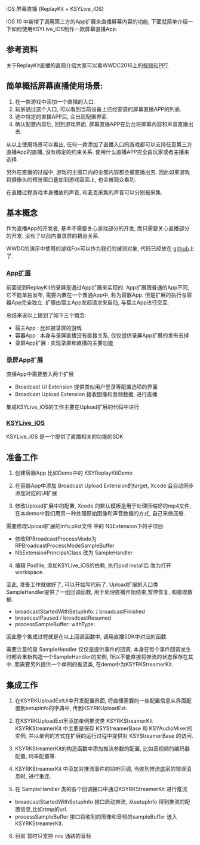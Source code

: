 iOS 屏幕直播 (ReplayKit + KSYLive_iOS)

iOS 10 中新增了调用第三方的App扩展来直播屏幕内容的功能, 下面就简单介绍一下如何使用KSYLive_iOS制作一款屏幕直播App.

## 参考资料
关于ReplayKit直播的直观介绍大家可以看WWDC2016上的[视频和PPT](https://developer.apple.com/videos/play/wwdc2016/601/)

## 简单概括屏幕直播使用场景:
1. 在一款游戏中添加一个直播的入口. 
2. 玩家通过这个入口, 可以看到当前设备上已经安装的屏幕直播APP的列表.
3. 选中特定的直播APP后, 会出现配置界面.
4. 确认配置内容后, 回到游戏界面, 屏幕直播APP在后台将屏幕内容和声音直播出去.

从以上使用场景可以看出, 任何一款添加了直播入口的游戏都可以支持任意第三方直播App的直播, 
没有绑定的约束关系. 使用什么直播APP完全由玩家或者主播来选择.

另外在直播的过程中, 游戏的主窗口内的全部内容都会被直播出去.
因此如果游戏将摄像头的预览窗口叠加到游戏画面上, 也会被观众看到.

在直播过程游戏本身播放的声音, 和麦克采集的声音可以分别被采集.

## 基本概念
作为直播App的开发者, 基本不需要关心游戏部分的开发, 而只需要关心直播部分的开发. 没有了以前内置录屏的耦合关系.

WWDC的演示中使用的游戏Fox可以作为我们的被测对象, 代码已经放在 [github]( https://github.com/Mobcrush/ReplayKitDemo)上了. 

### [App扩展](https://developer.apple.com/library/content/documentation/General/Conceptual/ExtensibilityPG/ExtensionOverview.html#//apple_ref/doc/uid/TP40014214-CH2-SW2)
前面说到ReplayKit的录屏是通过App扩展来实现的. 
App扩展跟普通的App不同, 它不能单独发布, 需要内置在一个普通App中, 称为容器App. 但是扩展的执行与容器App完全独立. 
扩展由宿主App发起请求来启动, 与宿主App进行交互.

总结来说以上提到了如下三个概念:
* 宿主App : 比如被录屏的游戏
* 容器App : 本身与录屏直播没有直接关系, 仅仅提供录屏App扩展的发布去掉
* 录屏App扩展 : 实现录屏和直播的主要功能

### 录屏App扩展 
直播App中需要嵌入两个扩展

* Broadcast UI Extension     提供类似用户登录等配置选项的界面
* Broadcast Upload Extension 接收图像和音频数据, 进行直播

集成KSYLive_iOS的工作主要在Upload扩展的代码中进行

### [KSYLive_iOS](https://github.com/ksvc/KSYLive_iOS)
KSYLive_iOS 是一个提供了直播相关的功能的SDK

## 准备工作
1. 创建容器App 比如Demo中的 KSYReplayKitDemo

2. 在容器App中添加 Broadcast Upload Extension的target, Xcode 会自动同步添加对应的UI扩展

3. 修改Upload扩展中的配置, Xcode 的默认模板是用于处理压缩好的mp4文件, 在本demo中我们用另一种处理原始图像和声音数据的方式, 自己来做压缩. 
    
需要修改Upload扩展的Info.plist文件 中的 NSExtension下的子项目:

* 修改RPBroadcastProcessMode为RPBroadcastProcessModeSampleBuffer
* NSExtensionPrincipalClass 改为 SampleHandler

4. 编辑 Podfile, 添加KSYLive_iOS的依赖, 执行pod install后 改为打开 workspace.

至此, 准备工作就做好了, 可以开始写代码了. 
Upload扩展的入口类SampleHandler提供了一组回调函数, 用于处理直播开始结束,暂停恢复, 和接收数据.

* broadcastStartedWithSetupInfo: / broadcastFinished  
* broadcastPaused / broadcastResumed 
* processSampleBuffer: withType:

因此整个集成过程就是在以上回调函数中, 调用直播SDK中对应的函数.

需要注意的是 SampleHandler 仅仅是提供事件的回调, 
本身在每个事件回调发生时都会重新构造一个SampleHandler的实例, 所以不能直接将推流的状态保存在其中.
而需要另外提供一个单例的推流类, 在demo中为KSYRKStreamerKit.

## 集成工作
1. 在KSYRKUploadExtUI中开发配置界面, 将直播需要的一些配置信息从界面配置到setupInfo的字典中, 传到KSYRKUploadExt.

2. 在KSYRKUploadExt里添加单例推流类 KSYRKStreamerKit
KSYRKStreamerKit 中主要是保存 KSYStreamerBase 和 KSYAudioMixer的实例, 
并以单例的方式在扩展的运行过程中提供对 KSYStreamerBase 的访问.

3. KSYRKStreamerKit的构造函数中添加推流参数的配置, 比如音视频的编码器配置, 码率配置等.

4. KSYRKStreamerKit 中添加对推流事件的监听回调, 当收到推流底层的错误消息时, 进行重连.

5. 在 SampleHandler 类的各个回调接口中通过KSYRKStreamerKit 进行推流
* broadcastStartedWithSetupInfo 接口启动推流, 从setupInfo 得到推流的配置信息,比如rtmp的url.
* processSampleBuffer 接口将收到的图像和音频的sampleBuffer 送入 KSYRKStreamerKit.

6. 目前 暂时只支持 mic 通路的音频


